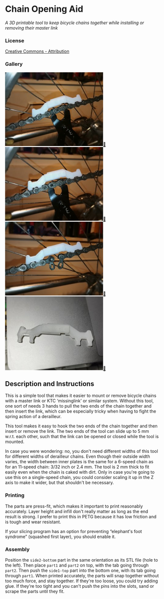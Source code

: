 # Chain Opening Aid
*A 3D printable tool to keep bicycle chains together while installing or removing their master link*

### License
[Creative Commons - Attribution](https://creativecommons.org/licenses/by/4.0/)

### Gallery

![Photo 1](thumbs/photo1.jpg)[🔎](images/photo1.jpg) ![Photo 2](thumbs/photo2.jpg)[🔎](images/photo2.jpg) ![Photo 3](thumbs/photo3.jpg)[🔎](images/photo3.jpg) ![Photo 4](thumbs/photo4.jpg)[🔎](images/photo4.jpg)


## Description and Instructions

This is a simple tool that makes it easier to mount or remove bicycle chains with a master link or KTC ‘missinglink’ or similar system. Without this tool, one sort of needs 3 hands to pull the two ends of the chain together and then insert the link, which can be especially tricky when having to fight the spring action of a derailleur.

This tool makes it easy to hook the two ends of the chain together and then insert or remove the link. The two ends of the tool can slide up to 5 mm w.r.t. each other, such that the link can be opened or closed while the tool is mounted.

In case you were wondering: no, you don't need different widths of this tool for different widths of derailleur chains. Even though their outside width varies, the width between inner plates is the same for a 6-speed chain as for an 11-speed chain: 3/32 inch or 2.4 mm. The tool is 2 mm thick to fit easily even when the chain is caked with dirt. Only in case you're going to use this on a single-speed chain, you could consider scaling it up in the Z axis to make it wider, but that shouldn't be necessary.


### Printing

The parts are press-fit, which makes it important to print reasonably accurately. Layer height and infill don't really matter as long as the end result is strong. I prefer to print this in PETG because it has low friction and is tough and wear resistant.

If your slicing program has an option for preventing “elephant's foot syndrome” (squashed first layer), you should enable it.


### Assembly

Position the `side2-bottom` part in the same orientation as its STL file (hole to the left). Then place `part1` and `part2` on top, with the tab going through `part2`. Then push the `side1-top` part into the bottom one, with its tab going through `part1`. When printed accurately, the parts will snap together without too much force, and stay together. If they're too loose, you could try adding glue. If they're too tight and you can't push the pins into the slots, sand or scrape the parts until they fit.

